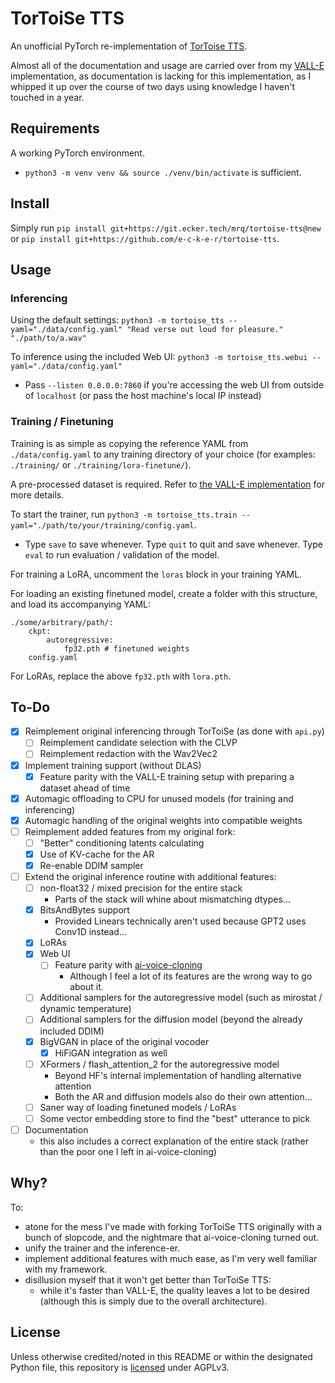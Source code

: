 # TorToiSe TTS

An unofficial PyTorch re-implementation of [TorToise TTS](https://github.com/neonbjb/tortoise-tts/tree/98a891e66e7a1f11a830f31bd1ce06cc1f6a88af).

Almost all of the documentation and usage are carried over from my [VALL-E](https://github.com/e-c-k-e-r/vall-e) implementation, as documentation is lacking for this implementation, as I whipped it up over the course of two days using knowledge I haven't touched in a year.

## Requirements

A working PyTorch environment.
+ `python3 -m venv venv && source ./venv/bin/activate` is sufficient.

## Install

Simply run `pip install git+https://git.ecker.tech/mrq/tortoise-tts@new` or `pip install git+https://github.com/e-c-k-e-r/tortoise-tts`.

## Usage

### Inferencing

Using the default settings: `python3 -m tortoise_tts --yaml="./data/config.yaml" "Read verse out loud for pleasure." "./path/to/a.wav"`

To inference using the included Web UI: `python3 -m tortoise_tts.webui --yaml="./data/config.yaml"`
+ Pass `--listen 0.0.0.0:7860` if you're accessing the web UI from outside of `localhost` (or pass the host machine's local IP instead)

### Training / Finetuning

Training is as simple as copying the reference YAML from `./data/config.yaml` to any training directory of your choice (for examples: `./training/` or `./training/lora-finetune/`).

A pre-processed dataset is required. Refer to [the VALL-E implementation](https://github.com/e-c-k-e-r/vall-e#leverage-your-own-dataset) for more details.

To start the trainer, run `python3 -m tortoise_tts.train --yaml="./path/to/your/training/config.yaml`.
+ Type `save` to save whenever. Type `quit` to quit and save whenever. Type `eval` to run evaluation / validation of the model.

For training a LoRA, uncomment the `loras` block in your training YAML.

For loading an existing finetuned model, create a folder with this structure, and load its accompanying YAML:
```
./some/arbitrary/path/:
    ckpt:
        autoregressive:
            fp32.pth # finetuned weights
    config.yaml
```

For LoRAs, replace the above `fp32.pth` with `lora.pth`.

## To-Do

- [X] Reimplement original inferencing through TorToiSe (as done with `api.py`)
  - [ ] Reimplement candidate selection with the CLVP
  - [ ] Reimplement redaction with the Wav2Vec2
- [X] Implement training support (without DLAS)
  - [X] Feature parity with the VALL-E training setup with preparing a dataset ahead of time
- [X] Automagic offloading to CPU for unused models (for training and inferencing)
- [X] Automagic handling of the original weights into compatible weights
- [ ] Reimplement added features from my original fork:
  - [ ] "Better" conditioning latents calculating
  - [x] Use of KV-cache for the AR
  - [x] Re-enable DDIM sampler
- [ ] Extend the original inference routine with additional features:
  - [ ] non-float32 / mixed precision for the entire stack
    - Parts of the stack will whine about mismatching dtypes...
  - [x] BitsAndBytes support
    - Provided Linears technically aren't used because GPT2 uses Conv1D instead...
  - [x] LoRAs
  - [x] Web UI
    - [ ] Feature parity with [ai-voice-cloning](https://git.ecker.tech/mrq/ai-voice-cloning)
      - Although I feel a lot of its features are the wrong way to go about it.
  - [ ] Additional samplers for the autoregressive model (such as mirostat / dynamic temperature)
  - [ ] Additional samplers for the diffusion model (beyond the already included DDIM)
  - [X] BigVGAN in place of the original vocoder
    - [X] HiFiGAN integration as well
  - [ ] XFormers / flash_attention_2 for the autoregressive model
    - Beyond HF's internal implementation of handling alternative attention
    - Both the AR and diffusion models also do their own attention...
  - [ ] Saner way of loading finetuned models / LoRAs
  - [ ] Some vector embedding store to find the "best" utterance to pick
- [ ] Documentation
  - this also includes a correct explanation of the entire stack (rather than the poor one I left in ai-voice-cloning)

## Why?

To:
* atone for the mess I've made with forking TorToiSe TTS originally with a bunch of slopcode, and the nightmare that ai-voice-cloning turned out.
* unify the trainer and the inference-er.
* implement additional features with much ease, as I'm very well familiar with my framework.
* disillusion myself that it won't get better than TorToiSe TTS:
  - while it's faster than VALL-E, the quality leaves a lot to be desired (although this is simply due to the overall architecture).

## License

Unless otherwise credited/noted in this README or within the designated Python file, this repository is [licensed](LICENSE) under AGPLv3.